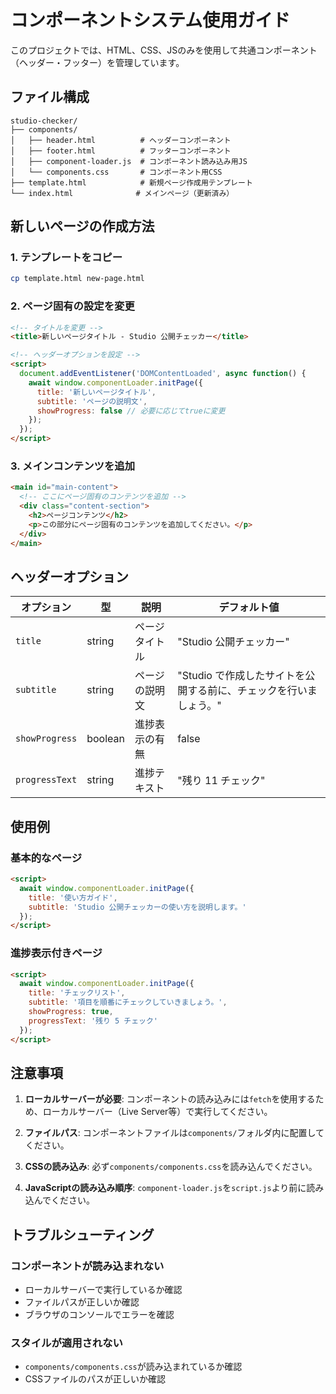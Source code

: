 # コンポーネントシステム使用ガイド

このプロジェクトでは、HTML、CSS、JSのみを使用して共通コンポーネント（ヘッダー・フッター）を管理しています。

## ファイル構成

```
studio-checker/
├── components/
│   ├── header.html          # ヘッダーコンポーネント
│   ├── footer.html          # フッターコンポーネント
│   ├── component-loader.js  # コンポーネント読み込み用JS
│   └── components.css       # コンポーネント用CSS
├── template.html            # 新規ページ作成用テンプレート
└── index.html              # メインページ（更新済み）
```

## 新しいページの作成方法

### 1. テンプレートをコピー

```bash
cp template.html new-page.html
```

### 2. ページ固有の設定を変更

```html
<!-- タイトルを変更 -->
<title>新しいページタイトル - Studio 公開チェッカー</title>

<!-- ヘッダーオプションを設定 -->
<script>
  document.addEventListener('DOMContentLoaded', async function() {
    await window.componentLoader.initPage({
      title: '新しいページタイトル',
      subtitle: 'ページの説明文',
      showProgress: false // 必要に応じてtrueに変更
    });
  });
</script>
```

### 3. メインコンテンツを追加

```html
<main id="main-content">
  <!-- ここにページ固有のコンテンツを追加 -->
  <div class="content-section">
    <h2>ページコンテンツ</h2>
    <p>この部分にページ固有のコンテンツを追加してください。</p>
  </div>
</main>
```

## ヘッダーオプション

| オプション | 型 | 説明 | デフォルト値 |
|-----------|----|----|-------------|
| `title` | string | ページタイトル | "Studio 公開チェッカー" |
| `subtitle` | string | ページの説明文 | "Studio で作成したサイトを公開する前に、チェックを行いましょう。" |
| `showProgress` | boolean | 進捗表示の有無 | false |
| `progressText` | string | 進捗テキスト | "残り 11 チェック" |

## 使用例

### 基本的なページ

```html
<script>
  await window.componentLoader.initPage({
    title: '使い方ガイド',
    subtitle: 'Studio 公開チェッカーの使い方を説明します。'
  });
</script>
```

### 進捗表示付きページ

```html
<script>
  await window.componentLoader.initPage({
    title: 'チェックリスト',
    subtitle: '項目を順番にチェックしていきましょう。',
    showProgress: true,
    progressText: '残り 5 チェック'
  });
</script>
```

## 注意事項

1. **ローカルサーバーが必要**: コンポーネントの読み込みには`fetch`を使用するため、ローカルサーバー（Live Server等）で実行してください。

2. **ファイルパス**: コンポーネントファイルは`components/`フォルダ内に配置してください。

3. **CSSの読み込み**: 必ず`components/components.css`を読み込んでください。

4. **JavaScriptの読み込み順序**: `component-loader.js`を`script.js`より前に読み込んでください。

## トラブルシューティング

### コンポーネントが読み込まれない

- ローカルサーバーで実行しているか確認
- ファイルパスが正しいか確認
- ブラウザのコンソールでエラーを確認

### スタイルが適用されない

- `components/components.css`が読み込まれているか確認
- CSSファイルのパスが正しいか確認
